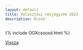 ```yaml
---
layout: default
title: Választási névjegyzék 2022
description: Öcsöd
---
```


{% include OOXcsooxd.html %}

[Vissza](./)